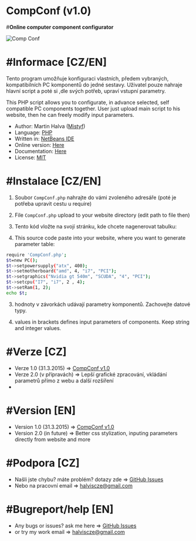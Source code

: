# CompConf (v1.0)
#<b>Online computer component configurator</b>

![Comp Conf](http://s28.postimg.org/hjblyri99/compconf.png)
# #Informace [CZ/EN]
Tento program umožňuje konfiguraci vlastních, předem vybraných, kompatibilních PC komponentů do jedné sestavy.
Uživatel pouze nahraje hlavní script a poté si ,dle svých potřeb, upraví vstupní parametry.

This PHP script allows you to configurate, in advance selected, self compatible PC components together.
User just upload main script to his website, then he can freely modify input parameters.

- Author: Martin Halva ([Mistyf](https://github.com/Mistyf))
- Language: [PHP](http://www.php.net)
- Written in: [NetBeans IDE](https://netbeans.org/)
- Online version: [Here](http://73s7.xf.cz/CompConf2.php)
- Documentation: [Here](http://73s7.xf.cz/Documentation/)
- License: [MIT](https://github.com/Mistyf/CompConf/blob/master/LICENSE)

# #Instalace [CZ/EN]
1) Soubor `CompConf.php` nahrajte do vámi zvoleného adresáře (poté je potřeba upravit cestu u require)

1) File `CompConf.php` upload to your website directory (edit path to file then)


2) Tento kód vložte na svojí stránku, kde chcete nagenerovat tabulku:

2) This source code paste into your website, where you want to generate parameter table:

``` bash
require 'CompConf.php';
$t=new PC();
$t->setpowersupply("atx", 400);
$t->setmotherboard("amd", 4, "i7", "PCI");
$t->setgraphics("Nvidia gt 540m", "SCUDA", "4", "PCI");
$t->setcpu("I7", "i7", 2 , 4);
$t->setRam(1, 2);
echo $t;
```

3) hodnoty v závorkách udávají parametry komponentů. Zachovejte datové typy.

3) values in brackets defines input parameters of components. Keep string and integer values.

# #Verze [CZ]
- Verze 1.0   (31.3.2015) => [CompConf v1.0](https://github.com/Mistyf/CompConf/blob/master/CompConf.php)
- Verze 2.0 (v přípravách) => Lepší grafické zpracování, vkládání parametrů přímo z webu a další rozšíření
- 
# #Version [EN]
- Version 1.0   (31.3.2015) => [CompConf v1.0](https://github.com/Mistyf/CompConf/blob/master/CompConf.php)
- Version 2.0 (in future) => Better css stylization, inputing parameters directly from website and more

# #Podpora [CZ]
- Našli jste chybu? máte problém? dotazy zde => [GitHub Issues](https://github.com/Mistyf/CompConf/issues)
- Nebo na pracovní email => [halviscze@gmail.com](halviscze@gmail.com)

# #Bugreport/help [EN]
- Any bugs or issues? ask me here => [GitHub Issues](https://github.com/Mistyf/CompConf/issues)
- or try my work email => [halviscze@gmail.com](halviscze@gmail.com)

